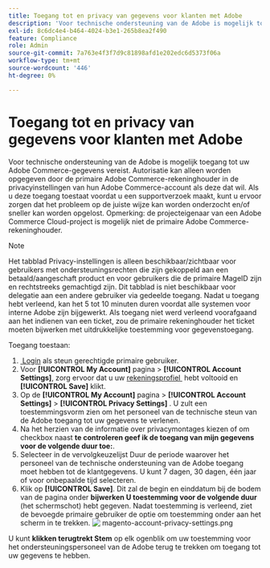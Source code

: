 ```yaml
---
title: Toegang tot en privacy van gegevens voor klanten met Adobe
description: 'Voor technische ondersteuning van de Adobe is mogelijk toegang tot uw Adobe Commerce-gegevens vereist. Autorisatie kan alleen worden opgegeven door de primaire Adobe Commerce-rekeninghouder in de privacyinstellingen van hun Adobe Commerce-account als deze dat wil. Als u deze toegang toestaat voordat u een supportverzoek maakt, kunt u ervoor zorgen dat het probleem op de juiste wijze kan worden onderzocht en/of sneller kan worden opgelost. Opmerking: de projecteigenaar van een Adobe Commerce Cloud-project is mogelijk niet de primaire Adobe Commerce-rekeninghouder.'
exl-id: 8c6dc4e4-b464-4024-b3e1-265b8ea2f490
feature: Compliance
role: Admin
source-git-commit: 7a763e4f3f7d9c81898afd1e202edc6d5373f06a
workflow-type: tm+mt
source-wordcount: '446'
ht-degree: 0%

---
```


# Toegang tot en privacy van gegevens voor klanten met Adobe

Voor technische ondersteuning van de Adobe is mogelijk toegang tot uw Adobe Commerce-gegevens vereist. Autorisatie kan alleen worden opgegeven door de primaire Adobe Commerce-rekeninghouder in de privacyinstellingen van hun Adobe Commerce-account als deze dat wil. Als u deze toegang toestaat voordat u een supportverzoek maakt, kunt u ervoor zorgen dat het probleem op de juiste wijze kan worden onderzocht en/of sneller kan worden opgelost. Opmerking: de projecteigenaar van een Adobe Commerce Cloud-project is mogelijk niet de primaire Adobe Commerce-rekeninghouder.

>[!NOTE]
>
>Het tabblad Privacy-instellingen is alleen beschikbaar/zichtbaar voor gebruikers met ondersteuningsrechten die zijn gekoppeld aan een betaald/aangeschaft product en voor gebruikers die de primaire MageID zijn en rechtstreeks gemachtigd zijn. Dit tabblad is niet beschikbaar voor delegatie aan een andere gebruiker via gedeelde toegang. Nadat u toegang hebt verleend, kan het 5 tot 10 minuten duren voordat alle systemen voor interne Adobe zijn bijgewerkt. Als toegang niet werd verleend voorafgaand aan het indienen van een ticket, zou de primaire rekeninghouder het ticket moeten bijwerken met uitdrukkelijke toestemming voor gegevenstoegang.

Toegang toestaan:

1. [&#x200B; Login &#x200B;](https://account.magento.com/customer/account/login) als steun gerechtigde primaire gebruiker.
1. Voor **[!UICONTROL My Account]** pagina > **[!UICONTROL Account Settings]**, zorg ervoor dat u uw [&#x200B; rekeningsprofiel &#x200B;](https://account.magento.com/customer/account/edit) hebt voltooid en **[!UICONTROL Save]** klikt.
1. Op de **[!UICONTROL My Account]** pagina > **[!UICONTROL Account Settings]** > **[!UICONTROL Privacy Settings]** . U zult een toestemmingsvorm zien om het personeel van de technische steun van de Adobe toegang tot uw gegevens te verlenen.
1. Na het herzien van de informatie over privacymontages kiezen of om checkbox naast **te controleren geef ik de toegang van mijn gegevens voor de volgende duur toe:**.
1. Selecteer in de vervolgkeuzelijst Duur de periode waarover het personeel van de technische ondersteuning van de Adobe toegang moet hebben tot de klantgegevens. U kunt 7 dagen, 30 dagen, één jaar of voor onbepaalde tijd selecteren.
1. Klik op **[!UICONTROL Save]**. Dit zal de begin en einddatum bij de bodem van de pagina onder **bijwerken U toestemming voor de volgende duur** (het schermschot) hebt gegeven. Nadat toestemming is verleend, ziet de bevoegde primaire gebruiker de optie om toestemming onder aan het scherm in te trekken.
   ![&#x200B; magento-account-privacy-settings.png &#x200B;](assets/magento-account-privacy-settings.png)

U kunt **klikken terugtrekt Stem** op elk ogenblik om uw toestemming voor het ondersteuningspersoneel van de Adobe terug te trekken om toegang tot uw gegevens te hebben.
